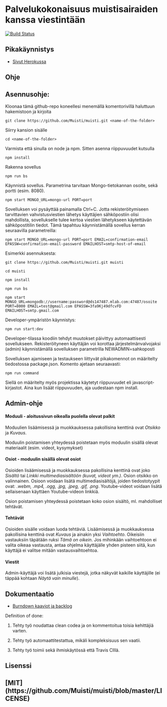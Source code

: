 
# Palvelukokonaisuus muistisairaiden kanssa viestintään
[![Build Status](https://travis-ci.org/Muisti/muisti.svg?branch=master)](https://travis-ci.org/Muisti/muisti)

## Pikakäynnistys

- [Sivut Herokussa](https://ohtumuisti.herokuapp.com/)

## Ohje

## Asennusohje:

Kloonaa tämä github-repo koneellesi menemällä komentorivillä haluttuun hakemistoon ja kirjoita

`git clone https://github.com/Muisti/muisti.git <name-of-the-folder>`

Siirry kansion sisälle

`cd <name-of-the-folder>`

Varmista että sinulla on node ja npm. Sitten asenna riippuvuudet kutsulla

`npm install`

Rakenna sovellus 

`npm run bs`
  
Käynnistä sovellus. Parametrina tarvitaan Mongo-tietokannan osoite, sekä portti (esim. 8080). 

`npm start MONGO_URL=mongo-url PORT=port`

Sovelluksen voi pysäyttää painamalla Ctrl+C.
Jotta rekisteröitymiseen tarvittavien vahvistusviestien lähetys käyttäjien sähköpostiin olisi mahdollista, 
sovellukselle tulee kertoa viestien lähetykseen käytettävän sähköpostitilin tiedot.
Tämä tapahtuu käynnistämällä sovellus kerran seuraavilla parametreilla:

`npm start MONGO_URL=mongo-url PORT=port EMAIL=confirmation-email EPASSW=confirmation-email-password EMAILHOST=smtp-host-of-email`

Esimerkki asennuksesta:
```
git clone https://github.com/Muisti/muisti.git muisti

cd muisti

npm install

npm run bs

npm start MONGO_URL=mongodb://username:password@ds147487.mlab.com:47487/osoite PORT=8000 EMAIL=test@gmail.com EPASSW=3fa9Kj49dfcvFD EMAILHOST=smtp.gmail.com
```
Developer-ympäristön käynnistys:

`npm run start:dev`  
  
Developer-tilassa koodiin tehdyt muutokset päivittyy automaattisesti sovellukseen.
Rekisteröityneen käyttäjän voi korottaa järjestelmänvalvojaksi (admin) käynnistämällä sovelluksen parametrilla NEWADMIN=sahkoposti

Sovelluksen ajamiseen ja testaukseen liittyvät pikakomennot on määritelty tiedostossa package.json.
Komento ajetaan seuraavasti:

`npm run command`

Siellä on määritelty myös projektissa käytetyt riippuvuudet eli javascript-kirjastot. Aina kun lisäät riippuvuuden,
aja uudestaan npm install. 

## Admin-ohje

#### Moduuli - aloitussivun oikealla puolella olevat palkit

Moduulien lisäämisessä ja muokkauksessa pakollisina kenttinä ovat *Otsikko* ja *Kuvaus*.

Moduulin poistamisen yhteydessä poistetaan myös moduulin sisällä olevat materiaalit (esim. videot, kysymykset)

#### Osiot - moduulin sisällä olevat osiot

Osioiden lisäämisessä ja muokkauksessa pakollisina kenttinä ovat joko *Sisältö* tai *Linkki multimediasisältöön (kuvat, videot ym.)*. Osion otsikko on valinnainen. Osioon voidaan lisätä multimediasisältöjä, joiden tiedostotyypit ovat: *.webm, .mp4, .ogg, .jpg, .jpeg, .gif, .png*. Youtube-videot voidaan lisätä sellaisenaan käyttäen Youtube-videon linkkiä.

Osion poistamisen yhteydessä poistetaan koko osion sisältö, ml. mahdolliset tehtävät.

#### Tehtävät

Osioiden sisälle voidaan luoda tehtäviä. Lisäämisessä ja muokkauksessa pakollisina kenttinä ovat *Kuvaus* ja ainakin yksi *Vaihtoehto*. Oikeisiin vastauksiin täpätään ruksi *Tämä on oikein*. Jos mihinkään vaihtoehtoon ei valita oikeaa vastausta, antaa ohjelma käyttäjälle yhden pisteen siitä, kun käyttäjä ei valitse mitään vastausvaihtoehtoa. 

#### Viestit

Admin-käyttäjä voi lisätä julkisia viestejä, jotka näkyvät kaikille käyttäjille (ei täppää kohtaan *Näytä vain minulle*).


## Dokumentaatio

- [Burndown kaaviot ja backlog](https://docs.google.com/spreadsheets/d/1NisT05P_gyy_HbcJHzDIGEkS4Vf98-G_iQiY2LTDpFw/edit?usp=sharing)

Definition of done:

1. Tehty työ noudattaa clean codea ja on kommentoitua toisia kehittäjiä varten.
 
2. Tehty työ automaattitestattua, mikäli kompleksisuus sen vaatii.

3. Tehty työ toimii sekä ihmiskäytössä että Travis CIllä.

## Lisenssi

<H2>[MIT](https://github.com/Muisti/muisti/blob/master/LICENSE)

